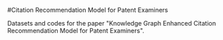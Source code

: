 #Citation Recommendation Model for Patent Examiners

Datasets and codes for the paper "Knowledge Graph Enhanced Citation Recommendation Model for Patent Examiners".
